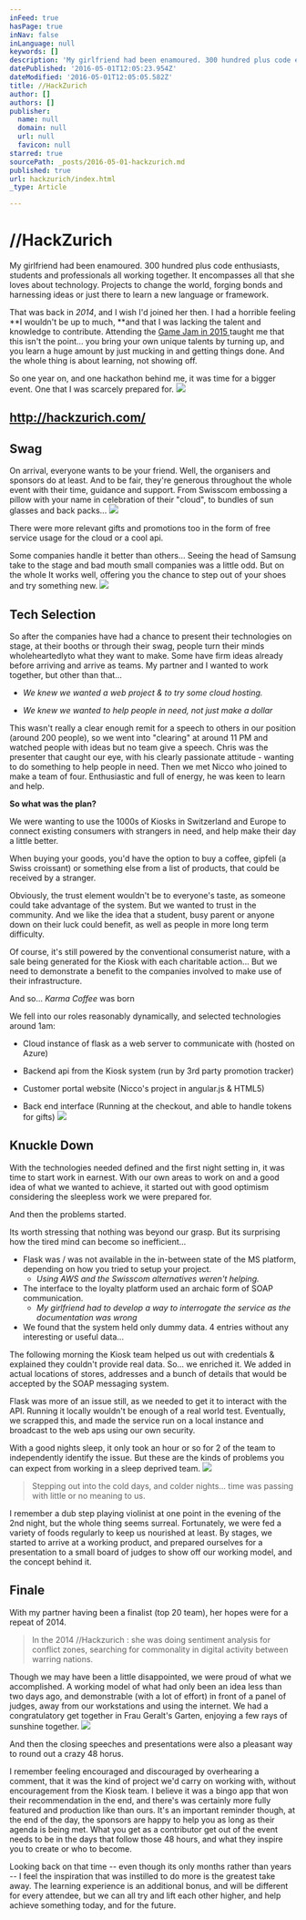 ```yaml
---
inFeed: true
hasPage: true
inNav: false
inLanguage: null
keywords: []
description: 'My girlfriend had been enamoured. 300 hundred plus code enthusiasts, students and professionals all working together. It encompasses all that she loves about technology. Projects to change the world, forging bonds and harnessing ideas or just there to learn a new language or framework.'
datePublished: '2016-05-01T12:05:23.954Z'
dateModified: '2016-05-01T12:05:05.582Z'
title: //HackZurich
author: []
authors: []
publisher:
  name: null
  domain: null
  url: null
  favicon: null
starred: true
sourcePath: _posts/2016-05-01-hackzurich.md
published: true
url: hackzurich/index.html
_type: Article

---
```

# //HackZurich

My girlfriend had been enamoured. 300 hundred plus code enthusiasts, students and professionals all working together. It encompasses all that she loves about technology. Projects to change the world, forging bonds and harnessing ideas or just there to learn a new language or framework.

That was back in _2014_, and I wish I'd joined her then. I had a horrible feeling **I wouldn't be up to much, **and that I was lacking the talent and knowledge to contribute. Attending the [Game Jam in 2015 ][0]taught me that this isn't the point... you bring your own unique talents by turning up, and you learn a huge amount by just mucking in and getting things done. And the whole thing is about learning, not showing off.

So one year on, and one hackathon behind me, it was time for a bigger event. One that I was scarcely prepared for.
![](https://s3-us-west-2.amazonaws.com/the-grid-img/p/17af9ad6a6a326cc37bf408f3ff5f5bfdef1e05b.png)

## [http://hackzurich.com/ ][1]

## Swag

On arrival, everyone wants to be your friend. Well, the organisers and sponsors do at least. And to be fair, they're generous throughout the whole event with their time, guidance and support. From Swisscom embossing a pillow with your name in celebration of their "cloud", to bundles of sun glasses and back packs...
![](https://the-grid-user-content.s3-us-west-2.amazonaws.com/8aba0847-0fdf-46d9-bb2c-5ff86150b7f0.jpg)

There were more relevant gifts and promotions too in the form of free service usage for the cloud or a cool api.

Some companies handle it better than others... Seeing the head of Samsung take to the stage and bad mouth small companies was a little odd. But on the whole It works well, offering you the chance to step out of your shoes and try something new. ![](https://the-grid-user-content.s3-us-west-2.amazonaws.com/ec082c3c-e28b-4ab1-b699-c7fe3cb58f52.png)

## Tech Selection

So after the companies have had a chance to present their technologies on stage, at their booths or through their swag, people turn their minds wholeheartedlyto what they want to make. Some have firm ideas already before arriving and arrive as teams. My partner and I wanted to work together, but other than that...

* _We knew we wanted a web project & to try some cloud hosting._

* _We knew we wanted to help people in need, not just make a dollar_

This wasn't really a clear enough remit for a speech to others in our position (around 200 people), so we went into "clearing" at around 11 PM and watched people with ideas but no team give a speech. Chris was the presenter that caught our eye, with his clearly passionate attitude - wanting to do something to help people in need. Then we met Nicco who joined to make a team of four. Enthusiastic and full of energy, he was keen to learn and help.

**So what was the plan?**

We were wanting to use the 1000s of Kiosks in Switzerland and Europe to connect existing consumers with strangers in need, and help make their day a little better.

When buying your goods, you'd have the option to buy a coffee, gipfeli (a Swiss croissant) or something else from a list of products, that could be received by a stranger. 

Obviously, the trust element wouldn't be to everyone's taste, as someone could take advantage of the system. But we wanted to trust in the community. And we like the idea that a student, busy parent or anyone down on their luck could benefit, as well as people in more long term difficulty.

Of course, it's still powered by the conventional consumerist nature, with a sale being generated for the Kiosk with each charitable action... But we need to demonstrate a benefit to the companies involved to make use of their infrastructure.

And so... _Karma Coffee_ was born

We fell into our roles reasonably dynamically, and selected technologies around 1am:

* Cloud instance of flask as a web server to communicate with (hosted on Azure)

* Backend api from the Kiosk system (run by 3rd party promotion tracker)

* Customer portal website (Nicco's project in angular.js & HTML5)

* Back end interface (Running at the checkout, and able to handle tokens for gifts)
![](https://the-grid-user-content.s3-us-west-2.amazonaws.com/c1653300-1185-4aec-911a-3d9cf6a3aabd.png)

## Knuckle Down

With the technologies needed defined and the first night setting in, it was time to start work in earnest. With our own areas to work on and a good idea of what we wanted to achieve, it started out with good optimism considering the sleepless work we were prepared for.

And then the problems started.

Its worth stressing that nothing was beyond our grasp. But its surprising how the tired mind can become so inefficient... 

* Flask was / was not available in the in-between state of the MS platform, depending on how you tried to setup your project.
  * _Using AWS and the Swisscom alternatives weren't helping._
* The interface to the loyalty platform used an archaic form of SOAP communication.
  * _My girlfriend had to develop a way to interrogate the service as the documentation was wrong_
* We found that the system held only dummy data. 4 entries without any interesting or useful data...

The following morning the Kiosk team helped us out with credentials & explained they couldn't provide real data. So... we enriched it. We added in actual locations of stores, addresses and a bunch of details that would be accepted by the SOAP messaging system.

Flask was more of an issue still, as we needed to get it to interact with the API. Running it locally wouldn't be enough of a real world test. Eventually, we scrapped this, and made the service run on a local instance and broadcast to the web aps using our own security. 

With a good nights sleep, it only took an hour or so for 2 of the team to independently identify the issue. But these are the kinds of problems you can expect from working in a sleep deprived team.
![](https://the-grid-user-content.s3-us-west-2.amazonaws.com/849eb6f7-b438-458f-8854-55ebe6f7fa6d.jpg)

> Stepping out into the cold days, and colder nights... time was passing with little or no meaning to us.

I remember a dub step playing violinist at one point in the evening of the 2nd night, but the whole thing seems surreal. Fortunately, we were fed a variety of foods regularly to keep us nourished at least. By stages, we started to arrive at a working product, and prepared ourselves for a presentation to a small board of judges to show off our working model, and the concept behind it. 

## Finale

With my partner having been a finalist (top 20 team), her hopes were for a repeat of 2014\.

> In the 2014 //Hackzurich : she was doing sentiment analysis for conflict zones, searching for commonality in digital activity between warring nations.

Though we may have been a little disappointed, we were proud of what we accomplished. A working model of what had only been an idea less than two days ago, and demonstrable (with a lot of effort) in front of a panel of judges, away from our workstations and using the internet. We had a congratulatory get together in Frau Geralt's Garten, enjoying a few rays of sunshine together.
![](https://the-grid-user-content.s3-us-west-2.amazonaws.com/40cc19c9-7841-4227-8998-59147df300b8.jpg)

And then the closing speeches and presentations were also a pleasant way to round out a crazy 48 horus.

I remember feeling encouraged and discouraged by overhearing a comment, that it was the kind of project we'd carry on working with, without encouragement from the Kiosk team. I believe it was a bingo app that won their recommendation in the end, and there's was certainly more fully featured and production like than ours. It's an important reminder though, at the end of the day, the sponsors are happy to help you as long as their agenda is being met. What you get as a contributor get out of the event needs to be in the days that follow those 48 hours, and what they inspire you to create or who to become.

Looking back on that time -- even though its only months rather than years -- I feel the inspiration that was instilled to do more is the greatest take away. The learning experience is an additional bonus, and will be different for every attendee, but we can all try and lift each other higher, and help achieve something today, and for the future.

[0]: null
[1]: http://hackzurich.com/